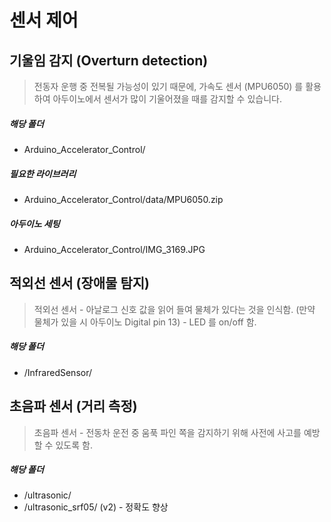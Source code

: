# 센서 제어


## 기울임 감지 (Overturn detection)
> 전동자 운행 중 전복될 가능성이 있기 때문에, 가속도 센서 (MPU6050) 를 활용하여 아두이노에서 센서가 많이 기울어졌을 때를 감지할 수 있습니다. 
##### 해당 폴더
- Arduino_Accelerator_Control/
##### 필요한 라이브러리 
- Arduino_Accelerator_Control/data/MPU6050.zip
##### 아두이노 세팅
- Arduino_Accelerator_Control/IMG_3169.JPG

## 적외선 센서 (장애물 탐지)
> 적외선 센서 - 아날로그 신호 값을 읽어 들여 물체가 있다는 것을 인식함. (만약 물체가 있을 시 아두이노 Digital pin 13) - LED 를 on/off 함.
##### 해당 폴더
- /InfraredSensor/

## 초음파 센서 (거리 측정)
> 초음파 센서 - 전동차 운전 중 움푹 파인 쪽을 감지하기 위해 사전에 사고를 예방할 수 있도록 함. 
##### 해당 폴더
- /ultrasonic/
- /ultrasonic_srf05/ (v2) - 정확도 향상


